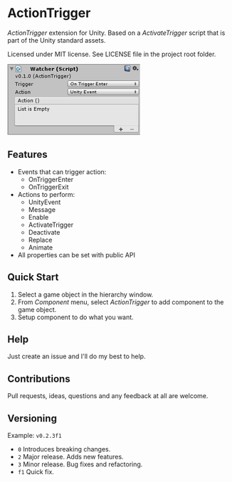 ﻿# ActionTrigger

*ActionTrigger* extension for Unity. Based on a *ActivateTrigger* script that is part of the Unity standard assets.

Licensed under MIT license. See LICENSE file in the project root folder.

![ActionTrigger](/Resources/cover_screenshot.png?raw=true)

## Features

* Events that can trigger action:
    * OnTriggerEnter
	* OnTriggerExit
* Actions to perform:
    * UnityEvent
	* Message
	* Enable
	* ActivateTrigger
	* Deactivate
	* Replace
	* Animate
* All properties can be set with public API

## Quick Start

1. Select a game object in the hierarchy window.
2. From *Component* menu, select *ActionTrigger* to add component to the game object.
3. Setup component to do what you want.

## Help

Just create an issue and I'll do my best to help.

## Contributions

Pull requests, ideas, questions and any feedback at all are welcome.

## Versioning

Example: `v0.2.3f1`

- `0` Introduces breaking changes.
- `2` Major release. Adds new features.
- `3` Minor release. Bug fixes and refactoring.
- `f1` Quick fix.

